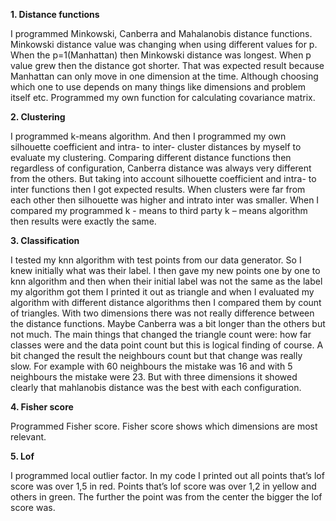 **1. Distance functions**

I programmed Minkowski, Canberra and Mahalanobis distance functions. Minkowski distance
value was changing when using different values for p. When the p=1(Manhattan) then Minkowski
distance was longest. When p value grew then the distance got shorter. That was expected result
because Manhattan can only move in one dimension at the time. Although choosing which one
to use depends on many things like dimensions and problem itself etc. Programmed my own
function for calculating covariance matrix.

**2. Clustering**

I programmed k-means algorithm. And then I programmed my own silhouette coefficient and
intra- to inter- cluster distances by myself to evaluate my clustering. Comparing different distance
functions then regardless of configuration, Canberra distance was always very different from the
others. But taking into account silhouette coefficient and intra- to inter functions then I got
expected results. When clusters were far from each other then silhouette was higher and intrato inter was smaller.
When I compared my programmed k - means to third party k – means algorithm then results
were exactly the same. 

**3. Classification**

I tested my knn algorithm with test points from our data generator. So I knew initially what was
their label. I then gave my new points one by one to knn algorithm and then when their initial
label was not the same as the label my algorithm got them I printed it out as triangle and when I
evaluated my algorithm with different distance algorithms then I compared them by count of
triangles.
With two dimensions there was not really difference between the distance functions. Maybe
Canberra was a bit longer than the others but not much. The main things that changed the
triangle count were: how far classes were and the data point count but this is logical finding of
course. A bit changed the result the neighbours count but that change was really slow. For
example with 60 neighbours the mistake was 16 and with 5 neighbours the mistake were 23.
But with three dimensions it showed clearly that mahlanobis distance was the best with each
configuration. 

**4. Fisher score**

Programmed Fisher score. Fisher score shows which dimensions are most relevant.

**5. Lof**

I programmed local outlier factor.
In my code I printed out all points that’s lof score was over 1,5 in red. Points that’s lof score was
over 1,2 in yellow and others in green. The further the point was from the center the bigger the
lof score was.